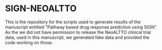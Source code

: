 # SIGN-NEOALTTO
This is the repository for the scripts used to generate results of the manuscript entitled "Pathway based drug response prediction using SIGN". As the we did not have permission to release the NeoALTTO clinical trial data, used in this manuscript, we generated fake data and provided the code working on those. 
